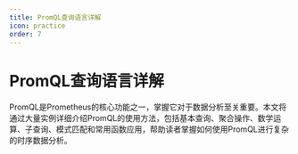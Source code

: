 ```yaml
---
title: PromQL查询语言详解
icon: practice
order: 7
---
```


# PromQL查询语言详解

PromQL是Prometheus的核心功能之一，掌握它对于数据分析至关重要。本文将通过大量实例详细介绍PromQL的使用方法，包括基本查询、聚合操作、数学运算、子查询、模式匹配和常用函数应用，帮助读者掌握如何使用PromQL进行复杂的时序数据分析。
